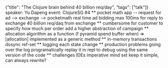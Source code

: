 {"title": "The Clojure brain behind 40 billion req/day", "tags": ["talk"]}
speaker: Yu Dapeng
event: ClojureSG #4
** pocket math
app -- request for ad --> exchange --> pocketmath
real time ad bidding
max 100ms for reply to exchange
40 billion req/daq from exchange
** cumbersome for customer to specify how much per order
add a higher abstraction of campaign
** allocation algorithm as a function
(f pyramid spend buffer when) => [allocation]
implemented as a generic method
** in-memory transactions
dosync ref-set
** logging each state change
** production problems
going over the log programatically
replay it in repl to debug using the same version of the code
** challenges
IDEs
imperative mind set
keep it simple, can always rewrite?
